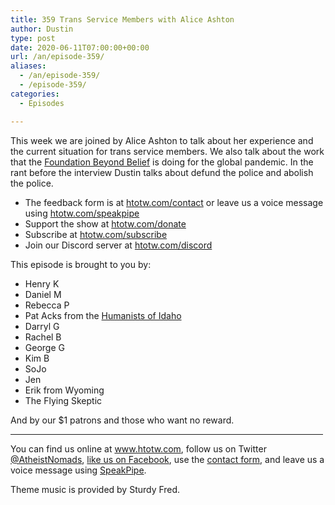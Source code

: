 ```yaml
---
title: 359 Trans Service Members with Alice Ashton
author: Dustin
type: post
date: 2020-06-11T07:00:00+00:00
url: /an/episode-359/
aliases:
  - /an/episode-359/
  - /episode-359/
categories:
  - Episodes

---
```

<div id="buzzsprout-player-10552750"></div><script src="https://www.buzzsprout.com/1983601/10552750-359-trans-service-members-with-alice-ashton.js?container_id=buzzsprout-player-10552750&player=small" type="text/javascript" charset="utf-8"></script>

This week we are joined by Alice Ashton to talk about her experience and the current situation for trans service members. We also talk about the work that the [Foundation Beyond Belief][1] is doing for the global pandemic. In the rant before the interview Dustin talks about defund the police and abolish the police.

<!--more-->

 * The feedback form is at [htotw.com/contact](https://htotw.com/contact) or leave us a voice message using <a href="https://htotw.com/speakpipe" target="_blank" rel="noopener noreferrer">htotw.com/speakpipe</a>
 * Support the show at <a href="https://htotw.com/donate" target="_blank" rel="payment noopener noreferrer">htotw.com/donate</a>
 * Subscribe at <a href="https://htotw.com/subscribe" target="_blank" rel="noopener noreferrer">htotw.com/subscribe</a>
 * Join our Discord server at <a href="https://htotw.com/discord" target="_blank" rel="noopener noreferrer">htotw.com/discord</a>

This episode is brought to you by:

  * Henry K
  * Daniel M
  * Rebecca P
  * Pat Acks from the <a href="https://www.humanistsofidaho.org" target="_blank" rel="noopener noreferrer">Humanists of Idaho</a>
  * Darryl G
  * Rachel B
  * George G
  * Kim B
  * SoJo
  * Jen
  * Erik from Wyoming
  * The Flying Skeptic

And by our $1 patrons and those who want no reward.

<hr width="500" />

You can find us online at <a href="https://www.htotw.com/" target="_blank" rel="noopener noreferrer">www.htotw.com</a>, follow us on Twitter <a href="https://twitter.com/AtheistNomads" target="_blank" rel="noopener noreferrer">@AtheistNomads</a>, <a href="https://htotw.com/facebook" target="_blank" rel="noopener noreferrer">like us on Facebook</a>, use the [contact form](https://htotw.com/contact), and leave us a voice message using <a href="https://htotw.com/speakpipe" target="_blank" rel="noopener noreferrer">SpeakPipe</a>.

Theme music is provided by Sturdy Fred.

 [1]: https://foundationbeyondbelief.org/